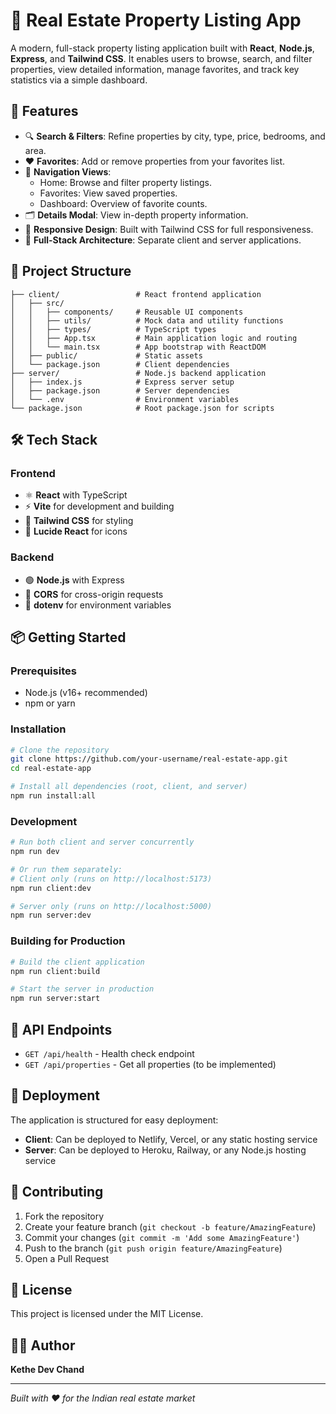 # 🏡 Real Estate Property Listing App

A modern, full-stack property listing application built with **React**, **Node.js**, **Express**, and **Tailwind CSS**. It enables users to browse, search, and filter properties, view detailed information, manage favorites, and track key statistics via a simple dashboard.

## 🚀 Features

- 🔍 **Search & Filters**: Refine properties by city, type, price, bedrooms, and area.
- ❤️ **Favorites**: Add or remove properties from your favorites list.
- 🧭 **Navigation Views**:
  - Home: Browse and filter property listings.
  - Favorites: View saved properties.
  - Dashboard: Overview of favorite counts.
- 🗂️ **Details Modal**: View in-depth property information.
- 🎨 **Responsive Design**: Built with Tailwind CSS for full responsiveness.
- 🔧 **Full-Stack Architecture**: Separate client and server applications.

## 📂 Project Structure

```
├── client/                 # React frontend application
│   ├── src/
│   │   ├── components/     # Reusable UI components
│   │   ├── utils/          # Mock data and utility functions
│   │   ├── types/          # TypeScript types
│   │   ├── App.tsx         # Main application logic and routing
│   │   └── main.tsx        # App bootstrap with ReactDOM
│   ├── public/             # Static assets
│   └── package.json        # Client dependencies
├── server/                 # Node.js backend application
│   ├── index.js            # Express server setup
│   ├── package.json        # Server dependencies
│   └── .env                # Environment variables
└── package.json            # Root package.json for scripts
```

## 🛠️ Tech Stack

### Frontend
- ⚛️ **React** with TypeScript
- ⚡ **Vite** for development and building
- 💅 **Tailwind CSS** for styling
- 🎨 **Lucide React** for icons

### Backend
- 🟢 **Node.js** with Express
- 🔄 **CORS** for cross-origin requests
- 🔐 **dotenv** for environment variables

## 📦 Getting Started

### Prerequisites

- Node.js (v16+ recommended)
- npm or yarn

### Installation

```bash
# Clone the repository
git clone https://github.com/your-username/real-estate-app.git
cd real-estate-app

# Install all dependencies (root, client, and server)
npm run install:all
```

### Development

```bash
# Run both client and server concurrently
npm run dev

# Or run them separately:
# Client only (runs on http://localhost:5173)
npm run client:dev

# Server only (runs on http://localhost:5000)
npm run server:dev
```

### Building for Production

```bash
# Build the client application
npm run client:build

# Start the server in production
npm run server:start
```

## 🔗 API Endpoints

- `GET /api/health` - Health check endpoint
- `GET /api/properties` - Get all properties (to be implemented)

## 🚀 Deployment

The application is structured for easy deployment:

- **Client**: Can be deployed to Netlify, Vercel, or any static hosting service
- **Server**: Can be deployed to Heroku, Railway, or any Node.js hosting service

## 🤝 Contributing

1. Fork the repository
2. Create your feature branch (`git checkout -b feature/AmazingFeature`)
3. Commit your changes (`git commit -m 'Add some AmazingFeature'`)
4. Push to the branch (`git push origin feature/AmazingFeature`)
5. Open a Pull Request

## 📄 License

This project is licensed under the MIT License.

## 👨‍💻 Author

**Kethe Dev Chand**

---

*Built with ❤️ for the Indian real estate market*